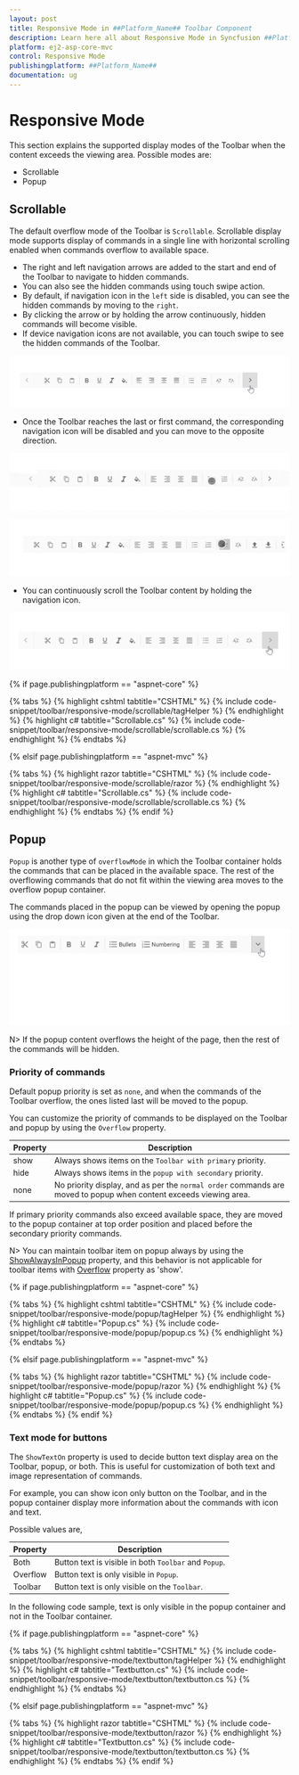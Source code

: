 ```yaml
---
layout: post
title: Responsive Mode in ##Platform_Name## Toolbar Component
description: Learn here all about Responsive Mode in Syncfusion ##Platform_Name## Toolbar component of Syncfusion Essential JS 2 and more.
platform: ej2-asp-core-mvc
control: Responsive Mode
publishingplatform: ##Platform_Name##
documentation: ug
---
```



# Responsive Mode

This section explains the supported display modes of the Toolbar when the content exceeds the viewing area. Possible modes are:

* Scrollable
* Popup

## Scrollable

The default overflow mode of the Toolbar is `Scrollable`. Scrollable display mode supports display of commands in a single line with horizontal scrolling enabled when commands overflow to available space.

* The right and left navigation arrows are added to the start and end of the Toolbar to navigate to hidden commands.
* You can also see the hidden commands using touch swipe action.
* By default, if navigation icon in the `left` side is disabled, you can see the hidden commands by moving to the `right`.
* By clicking the arrow or by holding the arrow continuously,  hidden commands will become visible.
* If device navigation icons are not available, you can touch swipe to see the hidden commands of the Toolbar.

![Scrollable](./images/scrolling.gif)

* Once the Toolbar reaches the last or first command, the  corresponding navigation icon will be disabled and you can move to the opposite direction.

![Touch scroll](./images/scrolling_touch.gif)

![Swipe scroll](./images/scrolling_swipe.gif)

* You can continuously scroll the Toolbar content by holding the navigation icon.

![Long press scroll](./images/scrolling_long_press.gif)

{% if page.publishingplatform == "aspnet-core" %}

{% tabs %}
{% highlight cshtml tabtitle="CSHTML" %}
{% include code-snippet/toolbar/responsive-mode/scrollable/tagHelper %}
{% endhighlight %}
{% highlight c# tabtitle="Scrollable.cs" %}
{% include code-snippet/toolbar/responsive-mode/scrollable/scrollable.cs %}
{% endhighlight %}
{% endtabs %}

{% elsif page.publishingplatform == "aspnet-mvc" %}

{% tabs %}
{% highlight razor tabtitle="CSHTML" %}
{% include code-snippet/toolbar/responsive-mode/scrollable/razor %}
{% endhighlight %}
{% highlight c# tabtitle="Scrollable.cs" %}
{% include code-snippet/toolbar/responsive-mode/scrollable/scrollable.cs %}
{% endhighlight %}
{% endtabs %}
{% endif %}



## Popup

`Popup` is another type of `overflowMode` in which the Toolbar container holds the commands that can be placed in the available space. The rest of the overflowing commands that do not fit within the viewing area moves to the overflow popup container.

The commands placed in the popup can be viewed by opening the popup using the drop down icon given at the end of the Toolbar.

![Toolbar popup](./images/popup.gif)

N> If the popup content overflows the height of the page, then the rest of the commands will be hidden.

### Priority of commands

Default popup priority is set as `none`, and when the commands of the Toolbar overflow, the ones listed last will be moved to the popup.

You can customize the priority of commands to be displayed on the Toolbar and popup by using the `Overflow` property.

Property     | Description
------------ | -------------
  show       | Always shows items on the `Toolbar with primary` priority.
  hide       | Always shows items in the `popup with secondary` priority.
  none       | No priority display, and as per the `normal order` commands are moved to popup when content exceeds viewing area.

If primary priority commands also exceed available space, they are moved to the popup container at top order position and placed before the secondary priority commands.

N> You can maintain toolbar item on popup always by using the [ShowAlwaysInPopup](https://help.syncfusion.com/cr/aspnetmvc-js2/Syncfusion.EJ2~Syncfusion.EJ2.Navigations.ToolbarItem~ShowAlwaysInPopup.html) property, and this behavior is not applicable for toolbar items with [Overflow](https://help.syncfusion.com/cr/aspnetmvc-js2/Syncfusion.EJ2~Syncfusion.EJ2.Navigations.ToolbarItem~Overflow.html) property as 'show'.

{% if page.publishingplatform == "aspnet-core" %}

{% tabs %}
{% highlight cshtml tabtitle="CSHTML" %}
{% include code-snippet/toolbar/responsive-mode/popup/tagHelper %}
{% endhighlight %}
{% highlight c# tabtitle="Popup.cs" %}
{% include code-snippet/toolbar/responsive-mode/popup/popup.cs %}
{% endhighlight %}
{% endtabs %}

{% elsif page.publishingplatform == "aspnet-mvc" %}

{% tabs %}
{% highlight razor tabtitle="CSHTML" %}
{% include code-snippet/toolbar/responsive-mode/popup/razor %}
{% endhighlight %}
{% highlight c# tabtitle="Popup.cs" %}
{% include code-snippet/toolbar/responsive-mode/popup/popup.cs %}
{% endhighlight %}
{% endtabs %}
{% endif %}



### Text mode for buttons

The `ShowTextOn` property is used to decide button text display area on the Toolbar, popup, or both. This is useful for customization of both text and image representation of commands.

For example, you can show icon only button on the Toolbar, and in the popup container display more information about the commands with icon and text.

Possible values are,

  Property   | Description
------------ | -------------
  Both     | Button text is visible in both `Toolbar` and `Popup`.
  Overflow | Button text is only visible in `Popup`.
  Toolbar  | Button text is only visible on the `Toolbar`.

In the following code sample, text is only visible in the popup container and not in the Toolbar container.

{% if page.publishingplatform == "aspnet-core" %}

{% tabs %}
{% highlight cshtml tabtitle="CSHTML" %}
{% include code-snippet/toolbar/responsive-mode/textbutton/tagHelper %}
{% endhighlight %}
{% highlight c# tabtitle="Textbutton.cs" %}
{% include code-snippet/toolbar/responsive-mode/textbutton/textbutton.cs %}
{% endhighlight %}
{% endtabs %}

{% elsif page.publishingplatform == "aspnet-mvc" %}

{% tabs %}
{% highlight razor tabtitle="CSHTML" %}
{% include code-snippet/toolbar/responsive-mode/textbutton/razor %}
{% endhighlight %}
{% highlight c# tabtitle="Textbutton.cs" %}
{% include code-snippet/toolbar/responsive-mode/textbutton/textbutton.cs %}
{% endhighlight %}
{% endtabs %}
{% endif %}

